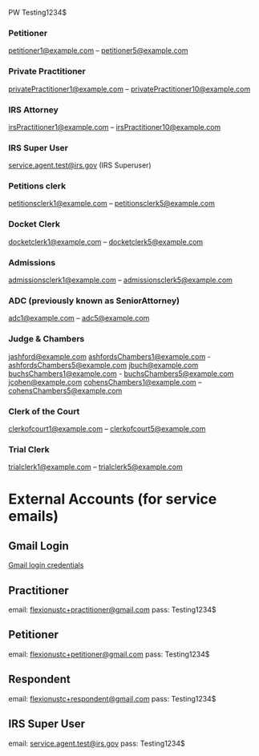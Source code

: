 PW Testing1234$

### Petitioner
petitioner1@example.com – petitioner5@example.com

### Private Practitioner
privatePractitioner1@example.com – privatePractitioner10@example.com

### IRS Attorney
irsPractitioner1@example.com – irsPractitioner10@example.com

### IRS Super User
service.agent.test@irs.gov (IRS Superuser)

### Petitions clerk
petitionsclerk1@example.com – petitionsclerk5@example.com

### Docket Clerk
docketclerk1@example.com – docketclerk5@example.com

### Admissions
admissionsclerk1@example.com – admissionsclerk5@example.com

### ADC (previously known as SeniorAttorney)
adc1@example.com – adc5@example.com

### Judge & Chambers
jashford@example.com
ashfordsChambers1@example.com - ashfordsChambers5@example.com
jbuch@example.com
buchsChambers1@example.com - buchsChambers5@example.com
jcohen@example.com
cohensChambers1@example.com – cohensChambers5@example.com

### Clerk of the Court
clerkofcourt1@example.com – clerkofcourt5@example.com

### Trial Clerk
trialclerk1@example.com – trialclerk5@example.com




# External Accounts (for service emails)

## Gmail Login
[Gmail login credentials](https://docs.google.com/document/d/15-8vn7iSMBKAYKP0Auvp5NNmdCFRctvBt1VpwiggVBM/edit?usp=sharing)

## Practitioner
email: flexionustc+practitioner@gmail.com
pass: Testing1234$

## Petitioner
email: flexionustc+petitioner@gmail.com
pass: Testing1234$

## Respondent
email: flexionustc+respondent@gmail.com
pass: Testing1234$

## IRS Super User
email:  service.agent.test@irs.gov
pass: Testing1234$
